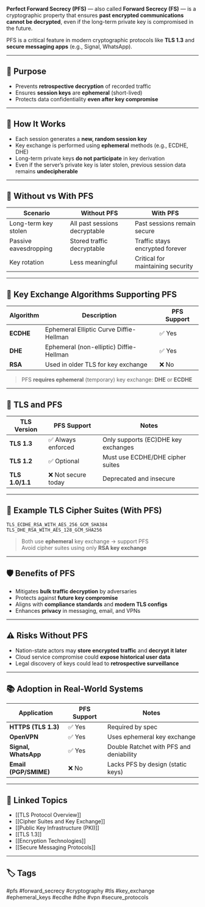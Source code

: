 **Perfect Forward Secrecy (PFS)** — also called **Forward Secrecy (FS)** — is a cryptographic property that ensures **past encrypted communications cannot be decrypted**, even if the long-term private key is compromised in the future.

PFS is a critical feature in modern cryptographic protocols like **TLS 1.3** and **secure messaging apps** (e.g., Signal, WhatsApp).

---

## 🎯 Purpose

- Prevents **retrospective decryption** of recorded traffic  
- Ensures **session keys** are **ephemeral** (short-lived)  
- Protects data confidentiality **even after key compromise**

---

## 🔑 How It Works

- Each session generates a **new, random session key**  
- Key exchange is performed using **ephemeral** methods (e.g., ECDHE, DHE)  
- Long-term private keys **do not participate** in key derivation  
- Even if the server’s private key is later stolen, previous session data remains **undecipherable**

---

## 🔄 Without vs With PFS

| Scenario               | Without PFS               | With PFS                          |
|------------------------|---------------------------|------------------------------------|
| Long-term key stolen   | All past sessions decryptable | Past sessions remain secure    |
| Passive eavesdropping  | Stored traffic decryptable | Traffic stays encrypted forever |
| Key rotation           | Less meaningful            | Critical for maintaining security |

---

## 🧠 Key Exchange Algorithms Supporting PFS

| Algorithm | Description                                  | PFS Support |
|-----------|----------------------------------------------|-------------|
| **ECDHE** | Ephemeral Elliptic Curve Diffie-Hellman      | ✅ Yes      |
| **DHE**   | Ephemeral (non-elliptic) Diffie-Hellman      | ✅ Yes      |
| **RSA**   | Used in older TLS for key exchange           | ❌ No       |

> PFS **requires ephemeral** (temporary) key exchange: **DHE** or **ECDHE**

---

## 🔐 TLS and PFS

| TLS Version | PFS Support              | Notes                                   |
|-------------|--------------------------|-----------------------------------------|
| **TLS 1.3** | ✅ Always enforced        | Only supports (EC)DHE key exchanges     |
| **TLS 1.2** | ✅ Optional               | Must use ECDHE/DHE cipher suites        |
| **TLS 1.0/1.1** | ❌ Not secure today   | Deprecated and insecure                 |

---

## 📜 Example TLS Cipher Suites (With PFS)

```text
TLS_ECDHE_RSA_WITH_AES_256_GCM_SHA384
TLS_DHE_RSA_WITH_AES_128_GCM_SHA256
```

> Both use **ephemeral** key exchange → support PFS  
> Avoid cipher suites using only **RSA key exchange**

---

## 🛡️ Benefits of PFS

- Mitigates **bulk traffic decryption** by adversaries
- Protects against **future key compromise**
- Aligns with **compliance standards** and **modern TLS configs**
- Enhances **privacy** in messaging, email, and VPNs

---

## ⚠️ Risks Without PFS

- Nation-state actors may **store encrypted traffic** and **decrypt it later**
- Cloud service compromise could **expose historical user data**
- Legal discovery of keys could lead to **retrospective surveillance**

---

## 📚 Adoption in Real-World Systems

|Application|PFS Support|Notes|
|---|---|---|
|**HTTPS (TLS 1.3)**|✅ Yes|Required by spec|
|**OpenVPN**|✅ Yes|Uses ephemeral key exchange|
|**Signal, WhatsApp**|✅ Yes|Double Ratchet with PFS and deniability|
|**Email (PGP/SMIME)**|❌ No|Lacks PFS by design (static keys)|

---

## 🔗 Linked Topics

- [[TLS Protocol Overview]]
- [[Cipher Suites and Key Exchange]]
- [[Public Key Infrastructure (PKI)]]
- [[TLS 1.3]]
- [[Encryption Technologies]]
- [[Secure Messaging Protocols]]

---

## 🏷 Tags

#pfs #forward_secrecy #cryptography #tls #key_exchange #ephemeral_keys #ecdhe #dhe #vpn #secure_protocols